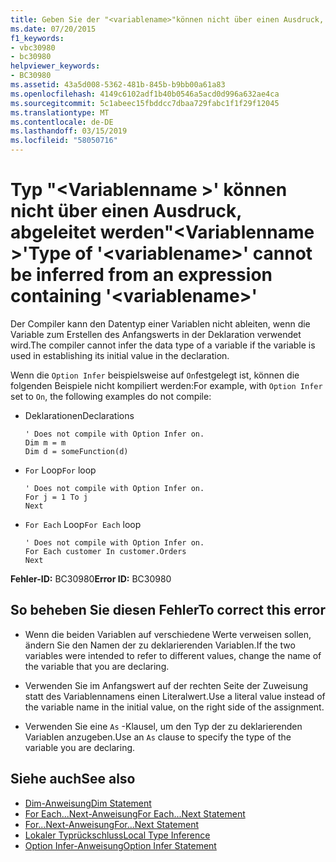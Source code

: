 ```yaml
---
title: Geben Sie der "<variablename>"können nicht über einen Ausdruck, abgeleitet werden"<variablename>"
ms.date: 07/20/2015
f1_keywords:
- vbc30980
- bc30980
helpviewer_keywords:
- BC30980
ms.assetid: 43a5d008-5362-481b-845b-b9bb00a61a83
ms.openlocfilehash: 4149c6102adf1b40b0546a5acd0d996a632ae4ca
ms.sourcegitcommit: 5c1abeec15fbddcc7dbaa729fabc1f1f29f12045
ms.translationtype: MT
ms.contentlocale: de-DE
ms.lasthandoff: 03/15/2019
ms.locfileid: "58050716"
---
```

# <a name="type-of-variablename-cannot-be-inferred-from-an-expression-containing-variablename"></a><span data-ttu-id="abdfa-102">Typ "\<Variablenname >' können nicht über einen Ausdruck, abgeleitet werden"\<Variablenname >'</span><span class="sxs-lookup"><span data-stu-id="abdfa-102">Type of '\<variablename>' cannot be inferred from an expression containing '\<variablename>'</span></span>
<span data-ttu-id="abdfa-103">Der Compiler kann den Datentyp einer Variablen nicht ableiten, wenn die Variable zum Erstellen des Anfangswerts in der Deklaration verwendet wird.</span><span class="sxs-lookup"><span data-stu-id="abdfa-103">The compiler cannot infer the data type of a variable if the variable is used in establishing its initial value in the declaration.</span></span>  
  
 <span data-ttu-id="abdfa-104">Wenn die `Option Infer` beispielsweise auf `On`festgelegt ist, können die folgenden Beispiele nicht kompiliert werden:</span><span class="sxs-lookup"><span data-stu-id="abdfa-104">For example, with `Option Infer` set to `On`, the following examples do not compile:</span></span>  
  
-   <span data-ttu-id="abdfa-105">Deklarationen</span><span class="sxs-lookup"><span data-stu-id="abdfa-105">Declarations</span></span>  
  
    ```  
    ' Does not compile with Option Infer on.  
    Dim m = m  
    Dim d = someFunction(d)  
    ```  
  
-   <span data-ttu-id="abdfa-106">`For` Loop</span><span class="sxs-lookup"><span data-stu-id="abdfa-106">`For` loop</span></span>  
  
    ```  
    ' Does not compile with Option Infer on.  
    For j = 1 To j  
    Next  
    ```  
  
-   <span data-ttu-id="abdfa-107">`For Each` Loop</span><span class="sxs-lookup"><span data-stu-id="abdfa-107">`For Each` loop</span></span>  
  
    ```  
    ' Does not compile with Option Infer on.  
    For Each customer In customer.Orders  
    Next  
    ```  
  
 <span data-ttu-id="abdfa-108">**Fehler-ID:** BC30980</span><span class="sxs-lookup"><span data-stu-id="abdfa-108">**Error ID:** BC30980</span></span>  
  
## <a name="to-correct-this-error"></a><span data-ttu-id="abdfa-109">So beheben Sie diesen Fehler</span><span class="sxs-lookup"><span data-stu-id="abdfa-109">To correct this error</span></span>  
  
-   <span data-ttu-id="abdfa-110">Wenn die beiden Variablen auf verschiedene Werte verweisen sollen, ändern Sie den Namen der zu deklarierenden Variablen.</span><span class="sxs-lookup"><span data-stu-id="abdfa-110">If the two variables were intended to refer to different values, change the name of the variable that you are declaring.</span></span>  
  
-   <span data-ttu-id="abdfa-111">Verwenden Sie im Anfangswert auf der rechten Seite der Zuweisung statt des Variablennamens einen Literalwert.</span><span class="sxs-lookup"><span data-stu-id="abdfa-111">Use a literal value instead of the variable name in the initial value, on the right side of the assignment.</span></span>  
  
-   <span data-ttu-id="abdfa-112">Verwenden Sie eine `As` -Klausel, um den Typ der zu deklarierenden Variablen anzugeben.</span><span class="sxs-lookup"><span data-stu-id="abdfa-112">Use an `As` clause to specify the type of the variable you are declaring.</span></span>  
  
## <a name="see-also"></a><span data-ttu-id="abdfa-113">Siehe auch</span><span class="sxs-lookup"><span data-stu-id="abdfa-113">See also</span></span>

- [<span data-ttu-id="abdfa-114">Dim-Anweisung</span><span class="sxs-lookup"><span data-stu-id="abdfa-114">Dim Statement</span></span>](../../visual-basic/language-reference/statements/dim-statement.md)
- [<span data-ttu-id="abdfa-115">For Each...Next-Anweisung</span><span class="sxs-lookup"><span data-stu-id="abdfa-115">For Each...Next Statement</span></span>](../../visual-basic/language-reference/statements/for-each-next-statement.md)
- [<span data-ttu-id="abdfa-116">For...Next-Anweisung</span><span class="sxs-lookup"><span data-stu-id="abdfa-116">For...Next Statement</span></span>](../../visual-basic/language-reference/statements/for-next-statement.md)
- [<span data-ttu-id="abdfa-117">Lokaler Typrückschluss</span><span class="sxs-lookup"><span data-stu-id="abdfa-117">Local Type Inference</span></span>](../../visual-basic/programming-guide/language-features/variables/local-type-inference.md)
- [<span data-ttu-id="abdfa-118">Option Infer-Anweisung</span><span class="sxs-lookup"><span data-stu-id="abdfa-118">Option Infer Statement</span></span>](../../visual-basic/language-reference/statements/option-infer-statement.md)
